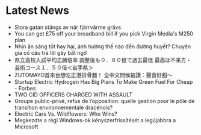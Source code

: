 # Latest News
-  Stora gatan stängs av när fjärrvärme grävs
-  You can get £75 off your broadband bill if you pick Virgin Media's M250 plan
-  Nhịn ăn sáng tốt hay hại, ảnh hưởng thế nào đến đường huyết? Chuyên gia có câu trả lời gây bất ngờ
-  県立高校入試平均志願倍率 調整後も０．８０倍で過去最低 最高は不来方・芸術コース１．５０倍＜岩手県＞
-  ZUTOMAYO首來台想吃正港排骨麵！ 全中文問候被讚：聲音好甜～
-  Startup Electric Hydrogen Has Big Plans To Make Green Fuel For Cheap - Forbes
-  TWO CID OFFICERS CHARGED WITH ASSAULT
-  Groupe public-privé, refus de l’opposition: quelle gestion pour le pôle de transition environnementale dracénois?
-  Electric Cars Vs. Wildflowers: Who Wins?
-  Megkezdte a régi Windows-ok kényszerfrissítését a legújabbra a Microsoft
